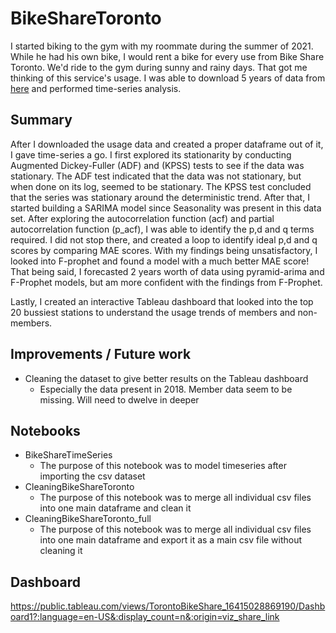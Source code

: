 # BikeShareToronto
I started biking to the gym with my roommate during the summer of 2021. While he had his own bike, I would rent a bike for every use from Bike Share Toronto. We'd ride to the gym during sunny and rainy days. That got me thinking of this service's usage. I was able to download 5 years of data from [here](https://open.toronto.ca/dataset/bike-share-toronto-ridership-data/) and performed time-series analysis. 

## Summary
After I downloaded the usage data and created a proper dataframe out of it, I gave time-series a go. I first explored its stationarity by conducting Augmented Dickey-Fuller (ADF) and  (KPSS) tests to see if the data was stationary. The ADF test indicated that the data was not stationary, but when done on its log, seemed to be stationary. The KPSS test concluded that the series was stationary around the deterministic trend. After that, I started building a SARIMA model since Seasonality was present in this data set. After exploring the autocorrelation function (acf) and partial autocorrelation function (p_acf), I was able to identify the p,d and q terms required. I did not stop there, and created a loop to identify ideal p,d and q scores by comparing MAE scores. With my findings being unsatisfactory, I looked into F-prophet and found a model with a much better MAE score! That being said, I forecasted 2 years worth of data using pyramid-arima and F-Prophet models, but am more confident with the findings from F-Prophet.

Lastly, I created an interactive Tableau dashboard that looked into the top 20 bussiest stations to understand the usage trends of members and non-members.

## Improvements / Future work
- Cleaning the dataset to give better results on the Tableau dashboard
    - Especially the data present in 2018. Member data seem to be missing. Will need to dwelve in deeper

## Notebooks
- BikeShareTimeSeries
    - The purpose of this notebook was to model timeseries after importing the csv dataset 
- CleaningBikeShareToronto
    - The purpose of this notebook was to merge all individual csv files into one main dataframe and clean it
- CleaningBikeShareToronto_full
    - The purpose of this notebook was to merge all individual csv files into one main dataframe and export it as a main csv file without cleaning it

## Dashboard
https://public.tableau.com/views/TorontoBikeShare_16415028869190/Dashboard1?:language=en-US&:display_count=n&:origin=viz_share_link 